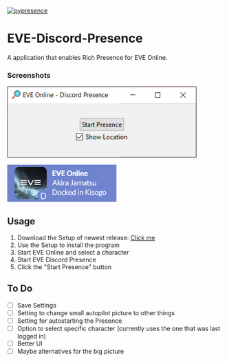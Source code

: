 [![pypresence](https://img.shields.io/badge/using-pypresence-00bb88.svg?style=for-the-badge&logo=discord&logoWidth=20)](https://github.com/qwertyquerty/pypresence)

# EVE-Discord-Presence

A application that enables Rich Presence for EVE Online.

### Screenshots

![Program](screenshots/app.png?raw=true)

![Presence](screenshots/presence1.png?raw=true)

## Usage

1. Download the Setup of newest release: [Click me](https://github.com/ToasterUwU/EVE-Discord-Presence/releases/latest)
2. Use the Setup to install the program
3. Start EVE Online and select a character
4. Start EVE Discord Presence
5. Click the "Start Presence" button

## To Do

- [ ] Save Settings
- [ ] Setting to change small autopilot picture to other things
- [ ] Setting for autostarting the Presence
- [ ] Option to select specific character (currently uses the one that was last logged in)
- [ ] Better UI
- [ ] Maybe alternatives for the big picture